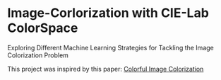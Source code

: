 # Image-Corlorization with CIE-Lab ColorSpace
Exploring Different Machine Learning Strategies for Tackling the Image Colorization Problem

This project was inspired by this paper: [Colorful Image Colorization](https://arxiv.org/abs/1603.08511)
